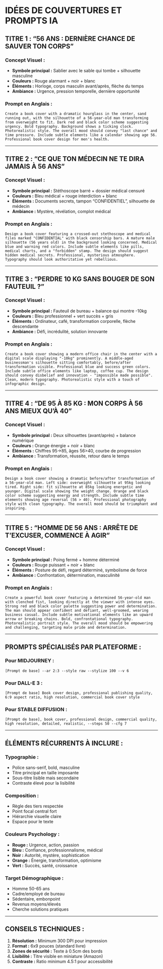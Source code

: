 # IDÉES DE COUVERTURES ET PROMPTS IA

## **TITRE 1 : “56 ANS : DERNIÈRE CHANCE DE SAUVER TON CORPS”**

### **Concept Visuel :**

- **Symbole principal :** Sablier avec le sable qui tombe + silhouette masculine
- **Couleurs :** Rouge alarmant + noir + blanc
- **Éléments :** Horloge, corps masculin avant/après, flèche du temps
- **Ambiance :** Urgence, pression temporelle, dernière opportunité

### **Prompt en Anglais :**

```
Create a book cover with a dramatic hourglass in the center, sand running out, with the silhouette of a 56-year-old man transforming from overweight to fit. Dark red and black color scheme suggesting urgency. Bold typography. Background shows a ticking clock. Photorealistic style. The overall mood should convey "last chance" and time pressure. Include subtle elements like a calendar showing age 56. Professional book cover design for men's health.
```

-----

## **TITRE 2 : “CE QUE TON MÉDECIN NE TE DIRA JAMAIS À 56 ANS”**

### **Concept Visuel :**

- **Symbole principal :** Stéthoscope barré + dossier médical censuré
- **Couleurs :** Bleu médical + rouge interdiction + blanc
- **Éléments :** Documents secrets, tampon “CONFIDENTIEL”, silhouette de médecin
- **Ambiance :** Mystère, révélation, complot médical

### **Prompt en Anglais :**

```
Design a book cover featuring a crossed-out stethoscope and medical files marked "CONFIDENTIAL" with black censorship bars. A mature male silhouette (56 years old) in the background looking concerned. Medical blue and warning red colors. Include subtle elements like pills, medical charts, and a "forbidden" stamp. The design should suggest hidden medical secrets. Professional, mysterious atmosphere. Typography should look authoritative yet rebellious.
```

-----

## **TITRE 3 : “PERDRE 10 KG SANS BOUGER DE SON FAUTEUIL ?”**

### **Concept Visuel :**

- **Symbole principal :** Fauteuil de bureau + balance qui montre -10kg
- **Couleurs :** Bleu professionnel + vert succès + gris
- **Éléments :** Ordinateur, café, transformation corporelle, flèche descendante
- **Ambiance :** Défi, incrédulité, solution innovante

### **Prompt en Anglais :**

```
Create a book cover showing a modern office chair in the center with a digital scale displaying "-10kg" prominently. A middle-aged businessman's silhouette sitting comfortably, before/after transformation visible. Professional blue and success green colors. Include subtle office elements like laptop, coffee cup. The design should convey disbelief and innovation - "impossible made possible". Clean, modern typography. Photorealistic style with a touch of infographic design.
```

-----

## **TITRE 4 : “DE 95 À 85 KG : MON CORPS À 56 ANS MIEUX QU’À 40”**

### **Concept Visuel :**

- **Symbole principal :** Deux silhouettes (avant/après) + balance numérique
- **Couleurs :** Orange énergie + noir + blanc
- **Éléments :** Chiffres 95→85, âges 56>40, courbe de progression
- **Ambiance :** Transformation, réussite, retour dans le temps

### **Prompt en Anglais :**

```
Design a book cover showing a dramatic before/after transformation of a 56-year-old man. Left side: overweight silhouette at 95kg looking tired. Right side: fit silhouette at 85kg looking energetic and younger. Digital scale showing the weight change. Orange and black color scheme suggesting energy and strength. Include subtle time elements showing age reversal (56 > 40). Professional photography style with clean typography. The overall mood should be triumphant and inspiring.
```

-----

## **TITRE 5 : “HOMME DE 56 ANS : ARRÊTE DE T’EXCUSER, COMMENCE À AGIR”**

### **Concept Visuel :**

- **Symbole principal :** Poing fermé + homme déterminé
- **Couleurs :** Rouge puissant + noir + blanc
- **Éléments :** Posture de défi, regard déterminé, symbolisme de force
- **Ambiance :** Confrontation, détermination, masculinité

### **Prompt en Anglais :**

```
Create a powerful book cover featuring a determined 56-year-old man with clenched fist, looking directly at the viewer with intense eyes. Strong red and black color palette suggesting power and determination. The man should appear confident and defiant, well-groomed, wearing business casual. Include subtle motivational elements like an upward arrow or breaking chains. Bold, confrontational typography. Photorealistic portrait style. The overall mood should be empowering and challenging, targeting male pride and determination.
```

-----

## **PROMPTS SPÉCIALISÉS PAR PLATEFORME :**

### **Pour MIDJOURNEY :**

```
[Prompt de base] --ar 2:3 --style raw --stylize 100 --v 6
```

### **Pour DALL-E 3 :**

```
[Prompt de base] Book cover design, professional publishing quality, 6:9 aspect ratio, high resolution, commercial book cover style
```

### **Pour STABLE DIFFUSION :**

```
[Prompt de base], book cover, professional design, commercial quality, high resolution, detailed, realistic, --steps 50 --cfg 7
```

-----

## **ÉLÉMENTS RÉCURRENTS À INCLURE :**

### **Typographie :**

- Police sans-serif, bold, masculine
- Titre principal en taille imposante
- Sous-titre lisible mais secondaire
- Contraste élevé pour la lisibilité

### **Composition :**

- Règle des tiers respectée
- Point focal central fort
- Hiérarchie visuelle claire
- Espace pour le texte

### **Couleurs Psychology :**

- **Rouge :** Urgence, action, passion
- **Bleu :** Confiance, professionnalisme, médical
- **Noir :** Autorité, mystère, sophistication
- **Orange :** Énergie, transformation, optimisme
- **Vert :** Succès, santé, croissance

### **Target Démographique :**

- Homme 50-65 ans
- Cadre/employé de bureau
- Sédentaire, embonpoint
- Revenus moyens/élevés
- Cherche solutions pratiques

-----

## **CONSEILS TECHNIQUES :**

1. **Résolution :** Minimum 300 DPI pour impression
1. **Format :** 6x9 pouces (standard livre)
1. **Zones de sécurité :** Texte à 0.5cm des bords
1. **Lisibilité :** Titre visible en miniature (Amazon)
1. **Contraste :** Ratio minimum 4.5:1 pour accessibilité